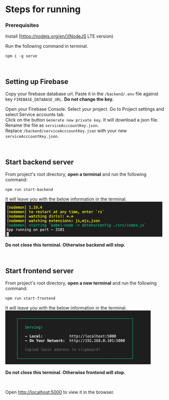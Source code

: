 # Steps for running

### Prerequisites

Install [https://nodejs.org/en/](NodeJS LTE version)

Run the following command in terminal.

```
npm i -g serve
```

<p>&nbsp;</p>

## Setting up Firebase

Copy your firebase database url. Paste it in the `/backend/.env` file against key `FIREBASE_DATABASE_URL`. **Do not change the key.**

Open your Firebase Console. Select your project. Go to Project settings and select Service accounts tab.
<br />
Click on the button `Generate new private key`. It will download a json file.
<br />
Rename the file as `serviceAcccountKey.json`.
<br />
Replace `/backend/serviceAcccountKey.json` with your new `serviceAcccountKey.json`.

<p>&nbsp;</p>

## Start backend server

From project's root directory, **open a terminal** and run the following command:

```
npm run start-backend
```

It will leave you with the below information in the terminal.
![alt text](./backend-serve-success.png)

**Do not close this terminal. Otherwise backend will stop.**

<p>&nbsp;</p>

## Start frontend server

From project's root directory, **open a new terminal** and run the following command:

```
npm run start-frontend
```

It will leave you with the below information in the terminal.
![alt text](./frontend-serve-success.png)

**Do not close this terminal. Otherwise frontend will stop.**

<p>&nbsp;</p>

Open [http://localhost:5000](http://localhost:5000) to view it in the browser.
